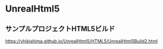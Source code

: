 # UnrealHtml5

## サンプルプロジェクトHTML5ビルド

https://yhikishima.github.io/UnrealHtml5/HTML5/UnrealHtml5Build2.html



